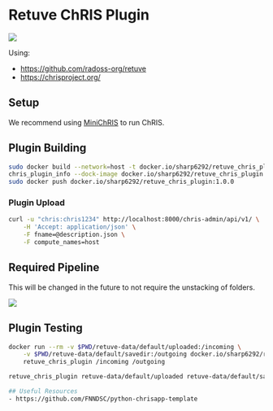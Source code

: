 # Retuve ChRIS Plugin

![](https://files.mcaq.me/22ha2.png)

Using:
- https://github.com/radoss-org/retuve
- https://chrisproject.org/


## Setup

We recommend using [MiniChRIS](https://github.com/FNNDSC/miniChRIS-docker) to run ChRIS.

## Plugin Building

```bash
sudo docker build --network=host -t docker.io/sharp6292/retuve_chris_plugin:1.0.0 .
chris_plugin_info --dock-image docker.io/sharp6292/retuve_chris_plugin:1.0.0 > description.json
sudo docker push docker.io/sharp6292/retuve_chris_plugin:1.0.0
```
### Plugin Upload

```bash
curl -u "chris:chris1234" http://localhost:8000/chris-admin/api/v1/ \
    -H 'Accept: application/json' \
    -F fname=@description.json \
    -F compute_names=host
```

## Required Pipeline

This will be changed in the future to not require the unstacking of folders.

![](https://files.mcaq.me/kb495.png)

## Plugin Testing

```bash
docker run --rm -v $PWD/retuve-data/default/uploaded:/incoming \
    -v $PWD/retuve-data/default/savedir:/outgoing docker.io/sharp6292/retuve_chris_plugin:1.0.0 \
    retuve_chris_plugin /incoming /outgoing
```

```bash
retuve_chris_plugin retuve-data/default/uploaded retuve-data/default/savedir

## Useful Resources
- https://github.com/FNNDSC/python-chrisapp-template
